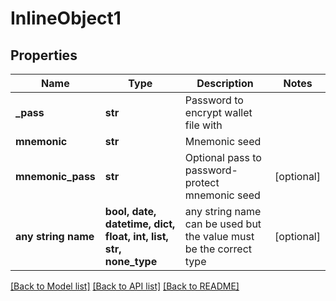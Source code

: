 # InlineObject1


## Properties
Name | Type | Description | Notes
------------ | ------------- | ------------- | -------------
**_pass** | **str** | Password to encrypt wallet file with | 
**mnemonic** | **str** | Mnemonic seed | 
**mnemonic_pass** | **str** | Optional pass to password-protect mnemonic seed | [optional] 
**any string name** | **bool, date, datetime, dict, float, int, list, str, none_type** | any string name can be used but the value must be the correct type | [optional]

[[Back to Model list]](../README.md#documentation-for-models) [[Back to API list]](../README.md#documentation-for-api-endpoints) [[Back to README]](../README.md)


